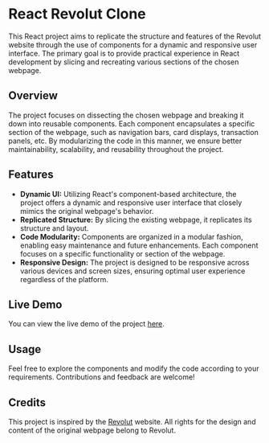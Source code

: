 # React Revolut Clone

This React project aims to replicate the structure and features of the Revolut website through the use of components for a dynamic and responsive user interface. The primary goal is to provide practical experience in React development by slicing and recreating various sections of the chosen webpage.

## Overview

The project focuses on dissecting the chosen webpage and breaking it down into reusable components. Each component encapsulates a specific section of the webpage, such as navigation bars, card displays, transaction panels, etc. By modularizing the code in this manner, we ensure better maintainability, scalability, and reusability throughout the project.

## Features

- **Dynamic UI:** Utilizing React's component-based architecture, the project offers a dynamic and responsive user interface that closely mimics the original webpage's behavior.
- **Replicated Structure:** By slicing the existing webpage, it replicates its structure and layout.
- **Code Modularity:** Components are organized in a modular fashion, enabling easy maintenance and future enhancements. Each component focuses on a specific functionality or section of the webpage.
- **Responsive Design:** The project is designed to be responsive across various devices and screen sizes, ensuring optimal user experience regardless of the platform.

## Live Demo

You can view the live demo of the project [here](https://splendid-raindrop-e72f2c.netlify.app/).

## Usage

Feel free to explore the components and modify the code according to your requirements. Contributions and feedback are welcome!


## Credits

This project is inspired by the [Revolut](https://www.revolut.com/) website. All rights for the design and content of the original webpage belong to Revolut.
